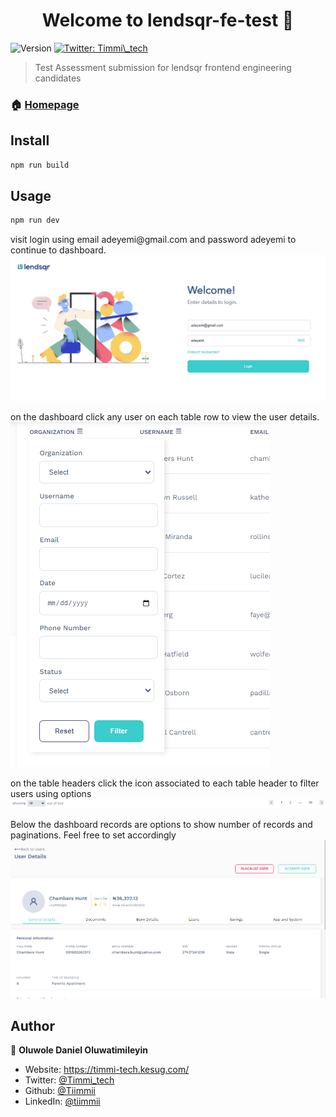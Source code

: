 <h1 align="center">Welcome to lendsqr-fe-test 👋</h1>
<p>
  <img alt="Version" src="https://img.shields.io/badge/version-0.0.0-blue.svg?cacheSeconds=2592000" />
  <a href="https://twitter.com/Timmi\_tech" target="_blank">
    <img alt="Twitter: Timmi\_tech" src="https://img.shields.io/twitter/follow/Timmi\_tech.svg?style=social" />
  </a>
</p>

> Test Assessment submission for lendsqr frontend engineering candidates

### 🏠 [Homepage](https://lendsqr-fe-test-rose.vercel.app)

## Install

```sh
npm run build
```

## Usage

```sh
npm run dev
```

<p>
  visit login using email adeyemi@gmail.com and password adeyemi to continue to dashboard.
  <img src='example_images/1.png'/>
</p>
<p>
  on the dashboard click any user on each table row to view the user details.
  <img src='example_images/2.png'/>
</p>
<p>
  on the table headers click the icon associated to each table header to filter users using options
  <img src='example_images/4.png'/>
</p>
<p>
  Below the dashboard records are options to show number of records and paginations. Feel free to set accordingly 
  <img src='example_images/3.png'/>
</p>

## Author

👤 **Oluwole Daniel Oluwatimileyin**

* Website: https://timmi-tech.kesug.com/
* Twitter: [@Timmi\_tech](https://twitter.com/Timmi\_tech)
* Github: [@Tiimmii](https://github.com/Tiimmii)
* LinkedIn: [@tiimmii](https://linkedin.com/in/tiimmii)